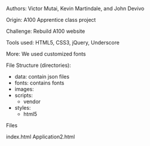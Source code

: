 Authors: Victor Mutai, Kevin Martindale, and John Devivo

Origin: A100 Apprentice class project

Challenge: Rebuild A100 website

Tools used: HTML5, CSS3, jQuery, Underscore

More: We used customized fonts

File Structure (directories): 

*	data: contain json files 
* 	fonts: contains fonts
*	images:
*	scripts: 
	*	vendor
* 	styles:
	*	html5

Files

index.html
Application2.html
